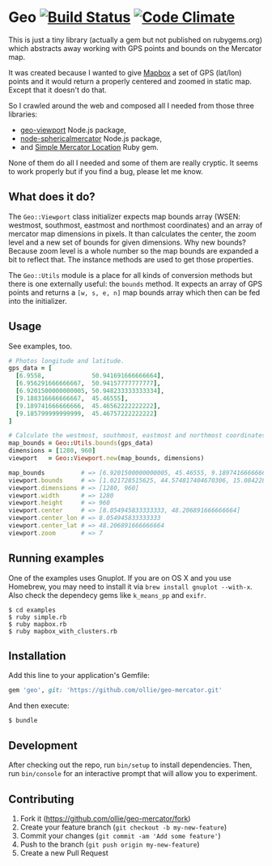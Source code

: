 # Geo [![Build Status](https://img.shields.io/travis/ollie/geo-mercator/master.svg)](https://travis-ci.org/ollie/geo-mercator) [![Code Climate](https://img.shields.io/codeclimate/github/ollie/geo-mercator.svg)](https://codeclimate.com/github/ollie/geo-mercator)

This is just a tiny library (actually a gem but not published on rubygems.org)
which abstracts away working with GPS points and bounds on the Mercator map.

It was created because I wanted to give [Mapbox][mapbox_url] a set of
GPS (lat/lon) points and it would return a properly centered and zoomed in
static map. Except that it doesn't do that.

So I crawled around the web and composed all I needed from those three
libraries:

* [geo-viewport][geo-viewport_url] Node.js package,
* [node-sphericalmercator][node-sphericalmercator_url] Node.js package,
* and [Simple Mercator Location][simple-mercator-location_url] Ruby gem.

None of them do all I needed and some of them are really cryptic.
It seems to work properly but if you find a bug, please let me know.

## What does it do?

The `Geo::Viewport` class initializer expects map bounds array (WSEN: westmost,
southmost, eastmost and northmost coordinates) and an array of mercator map
dimensions in pixels. It than calculates the center, the zoom level and a new
set of bounds for given dimensions. Why new bounds? Because zoom level
is a whole number so the map bounds are expanded a bit to reflect that.
The instance methods are used to get those properties.

The `Geo::Utils` module is a place for all kinds of conversion methods but
there is one externally useful: the `bounds` method. It expects an array of
GPS points and returns a `[w, s, e, n]` map bounds array which then can
be fed into the initializer.

## Usage

See examples, too.

```ruby
# Photos longitude and latitude.
gps_data = [
  [6.9558,             50.941691666666664],
  [6.956291666666667,  50.94157777777777],
  [6.9201500000000005, 50.948233333333334],
  [9.188316666666667,  45.46555],
  [9.189741666666666,  45.46562222222222],
  [9.185799999999999,  45.46757222222222]
]

# Calculate the westmost, southmost, eastmost and northmost coordinates.
map_bounds = Geo::Utils.bounds(gps_data)
dimensions = [1280, 960]
viewport   = Geo::Viewport.new(map_bounds, dimensions)

map_bounds          # => [6.9201500000000005, 45.46555, 9.189741666666666, 50.948233333333334]
viewport.bounds     # => [1.021728515625, 44.574817404670306, 15.084228515625, 51.60437164681676]
viewport.dimensions # => [1280, 960]
viewport.width      # => 1280
viewport.height     # => 960
viewport.center     # => [8.054945833333333, 48.206891666666664]
viewport.center_lon # => 8.054945833333333
viewport.center_lat # => 48.206891666666664
viewport.zoom       # => 7
```

## Running examples

One of the examples uses Gnuplot. If you are on OS X and you use Homebrew,
you may need to install it via `brew install gnuplot --with-x`.
Also check the dependecy gems like `k_means_pp` and `exifr`.

    $ cd examples
    $ ruby simple.rb
    $ ruby mapbox.rb
    $ ruby mapbox_with_clusters.rb

## Installation

Add this line to your application's Gemfile:

```ruby
gem 'geo', git: 'https://github.com/ollie/geo-mercator.git'
```

And then execute:

    $ bundle

## Development

After checking out the repo, run `bin/setup` to install dependencies. Then, run `bin/console` for an interactive prompt that will allow you to experiment.

## Contributing

1. Fork it (https://github.com/ollie/geo-mercator/fork)
2. Create your feature branch (`git checkout -b my-new-feature`)
3. Commit your changes (`git commit -am 'Add some feature'`)
4. Push to the branch (`git push origin my-new-feature`)
5. Create a new Pull Request

[mapbox_url]:                   https://www.mapbox.com/developers/api/
[geo-viewport_url]:             https://github.com/mapbox/geo-viewport
[node-sphericalmercator_url]:   https://github.com/mapbox/node-sphericalmercator
[simple-mercator-location_url]: https://github.com/romanlehnert/simple_mercator_location
